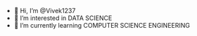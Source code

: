 - 👋 Hi, I’m @Vivek1237
- 👀 I’m interested in DATA SCIENCE
- 🌱 I’m currently learning COMPUTER SCIENCE ENGINEERING
